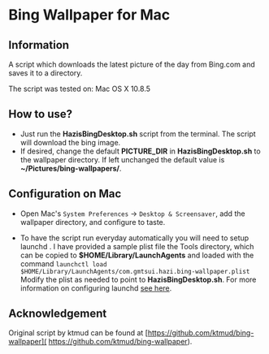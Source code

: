 Bing Wallpaper for Mac 
=================================

Information
-----------
A script which downloads the latest picture of the day from Bing.com and saves
it to a directory.

The script was tested on:
    Mac OS X 10.8.5

How to use?
-----------
* Just run the **HazisBingDesktop.sh** script from the terminal. The script will
download the bing image.
* If desired, change the default **PICTURE_DIR** in **HazisBingDesktop.sh** to the
wallpaper directory. If left unchanged the default value is
**~/Pictures/bing-wallpapers/**.

Configuration on Mac
--------------------
* Open Mac's `System Preferences` -> `Desktop & Screensaver`, add the wallpaper
directory, and configure to taste.

* To have the script run everyday automatically you will need to setup launchd
. I have provided a sample plist file the Tools directory, which can be copied 
to **$HOME/Library/LaunchAgents** and loaded with the command
  `launchctl load $HOME/Library/LaunchAgents/com.gmtsui.hazi.bing-wallpaper.plist`
Modify the plist as needed to point to **HazisBingDesktop.sh**. For more
information on configuring launchd [see here](
http://blog.ideasftw.com/2013/02/run-script-from-launchd-instead-of-cron.html).

Acknowledgement
---------------
Original script by ktmud can be found at
[https://github.com/ktmud/bing-wallpaper](
https://github.com/ktmud/bing-wallpaper).

